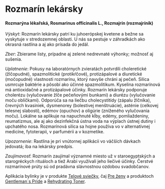 Rozmarín lekársky
=================

#### Rozmarýna lékařská, Rosmarinus officinalis L., Rozmajrín (rozmajrínik)

*Výskyt*: Rozmarín lekársky patrí ku juhoerópskej kvetene a bežne sa vyskytuje v
stredozemnej oblasti. U nás sa pestuje v záhradkách ako okrasná rastlina a aj
ako prísada do jedál.

*Zber*: Zbierame listy, prípadne aj zelené nedrevnaté výhonky; možnosť aj
sušenia.

*Uplatnenie*: Pokusy na laboratórnych zvieratách potvrdili choleretické
(žlčopudné), spazmolitické (protikŕčové), protizápalové a diuretické (močopudné)
vlastnosti rozmarínu, ktorý navyše chráni aj pečeň. Silica usmrcuje baktérie a
pôsobí ako účinné spazmolitikum. Kyselina rozmarínová má antioxidačné a
protizápalové účinky. Rozmarín lekársky podporuje cholerézu (vylučovanie žlče
pečeňovými bunkami) a diurézu (vylučovanie moču obličkami). Odporúča sa na
liečbu cholecystitídy (zápalu žlčníka), črevných kvasiniek, dysmenorey
(bolestivej menštruácie), asténie (celkovej telesnej slabosti), edémov (opuchov)
a oligúrie (zníženého vylučovania moču). Lokálne sa aplikuje na napuchnuté kĺby,
edémy, pomliaždeniny, reumatizmus, ale aj ako dezinfekčná ústna voda na výplach
ústnej dutiny i upchatého nosa. Rozmarínová silica sa hojne používa vo v
alternatívnej medicíne, fytoterapii, v parfumérii a v kozmetike.

*Upozornenie*: Rastlina je pri vnútornej aplikácii vo väčších dávkach jedovatá;
iba na lekársky predpis.

*Zaujímavosť*: Rozmarín zaujímal významné miesto už v staroegyptských a
starogréckych rituáloch a tiež Arabi využívali jeho liečivé účinky. Čerstvé
rozmarínové prúty sú od pradávna slávnostnou ozdobou svadobčanov.

Aplikácia bylinky je v produkte [Telové
sviečky](/sip/p/telove-sviecky/), čaj [Pre
ženy](/sip/p/pre-zeny/) a produktoch [Gentleman´s
Pride](/sip/p/gentlemans-pride/) a [Rehydrating
Toner](/sip/p/rehydrating-toner/).

